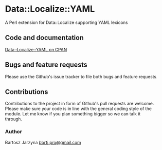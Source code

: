 # Data::Localize::YAML
A Perl extension for Data::Localize supporting YAML lexicons

## Code and documentation
[Data::Localize::YAML on CPAN](https://metacpan.org/release/Data-Localize-YAML)

## Bugs and feature requests
Please use the Github's issue tracker to file both bugs and feature requests.

## Contributions
Contributions to the project in form of Github's pull requests are
welcome. Please make sure your code is in line with the general
coding style of the module. Let me know if you plan something
bigger so we can talk it through.

### Author
Bartosz Jarzyna <bbrtj.pro@gmail.com>

